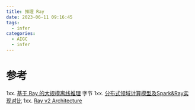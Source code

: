 ```yaml
---
title: 推理 Ray
date: 2023-06-11 09:16:45
tags:
  - infer
categories: 
  - AIGC
  - infer 
---
```


<p></p>
<!-- more -->



# 参考
1xx. [基于 Ray 的大规模离线推理](https://developer.volcengine.com/articles/7241442880106004536) 字节
1xx. [分布式领域计算模型及Spark&Ray实现对比](https://blog.csdn.net/junerli/article/details/138476201)
1xx. [Ray v2 Architecture](https://docs.google.com/document/d/1tBw9A4j62ruI5omIJbMxly-la5w4q_TjyJgJL_jN2fI/preview#heading=h.iyrm5j2gcdoq)

